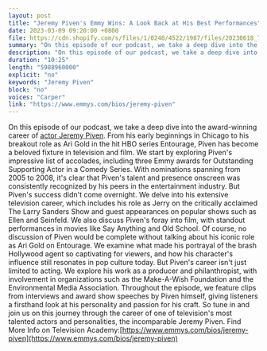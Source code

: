 ```yaml
---
layout: post
title: "Jeremy Piven's Emmy Wins: A Look Back at His Best Performances"
date: 2023-03-09 09:20:00 +0800
file: https://cdn.shopify.com/s/files/1/0248/4522/1987/files/20230618_7.mp3?v=1687091647
summary: "On this episode of our podcast, we take a deep dive into the award-winning career of actor Jeremy Piven. From his early beginnings in Chicago to his breakout role as Ari Gold in the hit HBO series Entourage, Piven has become a beloved fixture in television and film. We start by exploring Piven's impressive list of accolades, including three Emmy awards for Outstanding Supporting Actor in a Comedy Series. With nominations spanning from 2005 to 2008, it's clear that Piven's talent and presence onscreen was consistently recognized by his peers in the entertainment industry. But Piven's success didn't come overnight. We delve into his extensive television career, which includes his role as Jerry on the critically acclaimed The Larry Sanders Show and guest appearances on popular shows such as Ellen and Seinfeld. We also discuss Piven's foray into film, with standout performances in movies like Say Anything and Old School. Of course, no discussion of Piven would be complete without talking about his iconic role as Ari Gold on Entourage. We examine what made his portrayal of the brash Hollywood agent so captivating for viewers, and how his character's influence still resonates in pop culture today. But Piven's career isn't just limited to acting. We explore his work as a producer and philanthropist, with involvement in organizations such as the Make-A-Wish Foundation and the Environmental Media Association. Throughout the episode, we feature clips from interviews and award show speeches by Piven himself, giving listeners a firsthand look at his personality and passion for his craft. So tune in and join us on this journey through the career of one of television's most talented actors and personalities, the incomparable Jeremy Piven."
description: "On this episode of our podcast, we take a deep dive into the award-winning career of <a href='https://www.emmys.com/bios/jeremy-piven'>actor Jeremy Piven</a>. From his early beginnings in Chicago to his breakout role as Ari Gold in the hit HBO series Entourage, Piven has become a beloved fixture in television and film. We start by exploring Piven's impressive list of accolades, including three Emmy awards for Outstanding Supporting Actor in a Comedy Series. With nominations spanning from 2005 to 2008, it's clear that Piven's talent and presence onscreen was consistently recognized by his peers in the entertainment industry. But Piven's success didn't come overnight. We delve into his extensive television career, which includes his role as Jerry on the critically acclaimed The Larry Sanders Show and guest appearances on popular shows such as Ellen and Seinfeld. We also discuss Piven's foray into film, with standout performances in movies like Say Anything and Old School. Of course, no discussion of Piven would be complete without talking about his iconic role as Ari Gold on Entourage. We examine what made his portrayal of the brash Hollywood agent so captivating for viewers, and how his character's influence still resonates in pop culture today. But Piven's career isn't just limited to acting. We explore his work as a producer and philanthropist, with involvement in organizations such as the Make-A-Wish Foundation and the Environmental Media Association. Throughout the episode, we feature clips from interviews and award show speeches by Piven himself, giving listeners a firsthand look at his personality and passion for his craft. So tune in and join us on this journey through the career of one of television's most talented actors and personalities, the incomparable Jeremy Piven. Find More Info on Television Academy:<a href='https://www.emmys.com/bios/jeremy-piven'>https://www.emmys.com/bios/jeremy-piven</a> "
duration: "10:25"
length: "5988960000"
explicit: "no"
keywords: "Jeremy Piven"
block: "no"
voices: "Carper"
link: "https://www.emmys.com/bios/jeremy-piven"
---
```


On this episode of our podcast, we take a deep dive into the award-winning career of [actor Jeremy Piven](https://www.emmys.com/bios/jeremy-piven). From his early beginnings in Chicago to his breakout role as Ari Gold in the hit HBO series Entourage, Piven has become a beloved fixture in television and film. We start by exploring Piven's impressive list of accolades, including three Emmy awards for Outstanding Supporting Actor in a Comedy Series. With nominations spanning from 2005 to 2008, it's clear that Piven's talent and presence onscreen was consistently recognized by his peers in the entertainment industry. But Piven's success didn't come overnight. We delve into his extensive television career, which includes his role as Jerry on the critically acclaimed The Larry Sanders Show and guest appearances on popular shows such as Ellen and Seinfeld. We also discuss Piven's foray into film, with standout performances in movies like Say Anything and Old School. Of course, no discussion of Piven would be complete without talking about his iconic role as Ari Gold on Entourage. We examine what made his portrayal of the brash Hollywood agent so captivating for viewers, and how his character's influence still resonates in pop culture today. But Piven's career isn't just limited to acting. We explore his work as a producer and philanthropist, with involvement in organizations such as the Make-A-Wish Foundation and the Environmental Media Association. Throughout the episode, we feature clips from interviews and award show speeches by Piven himself, giving listeners a firsthand look at his personality and passion for his craft. So tune in and join us on this journey through the career of one of television's most talented actors and personalities, the incomparable Jeremy Piven. Find More Info on Television Academy:[https://www.emmys.com/bios/jeremy-piven](https://www.emmys.com/bios/jeremy-piven)
